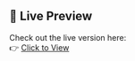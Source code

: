 ## 🚀 Live Preview

Check out the live version here:  
👉 [Click to View](https://themededits.github.io/Bottom-Nav/)

